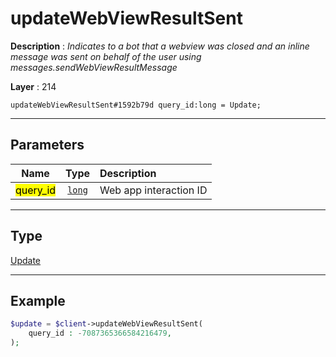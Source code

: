 # updateWebViewResultSent

**Description** : *Indicates to a bot that a webview was closed and an inline message was sent on behalf of the user using messages\.sendWebViewResultMessage*

**Layer** : 214

```tl
updateWebViewResultSent#1592b79d query_id:long = Update;
```

---

## Parameters

| Name | Type | Description |
| :---: | :---: | :--- |
| <mark>query_id</mark> | [`long`](type/long) | Web app interaction ID |

---

## Type

[Update](type/Update)

---

## Example

```php
$update = $client->updateWebViewResultSent(
	query_id : -7087365366584216479,
);
```